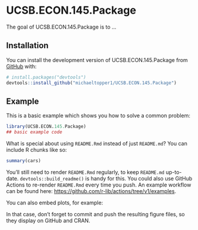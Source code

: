 
<!-- README.md is generated from README.Rmd. Please edit that file -->

# UCSB.ECON.145.Package

<!-- badges: start -->
<!-- badges: end -->

The goal of UCSB.ECON.145.Package is to …

## Installation

You can install the development version of UCSB.ECON.145.Package from
[GitHub](https://github.com/) with:

``` r
# install.packages("devtools")
devtools::install_github("michaeltopper1/UCSB.ECON.145.Package")
```

## Example

This is a basic example which shows you how to solve a common problem:

``` r
library(UCSB.ECON.145.Package)
## basic example code
```

What is special about using `README.Rmd` instead of just `README.md`?
You can include R chunks like so:

``` r
summary(cars)
```

You’ll still need to render `README.Rmd` regularly, to keep `README.md`
up-to-date. `devtools::build_readme()` is handy for this. You could also
use GitHub Actions to re-render `README.Rmd` every time you push. An
example workflow can be found here:
<https://github.com/r-lib/actions/tree/v1/examples>.

You can also embed plots, for example:

In that case, don’t forget to commit and push the resulting figure
files, so they display on GitHub and CRAN.
